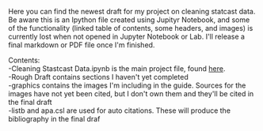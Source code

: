 Here you can find the newest draft for my project on cleaning statcast data. Be aware this is an Ipython file created using Jupityr Notebook, and some of the functionality (linked table of contents, some headers, and images) is currently lost when not opened in Jupyter Notebook or Lab. I'll release a final markdown or PDF file once I'm finished.
<br/>


Contents:<br />
  -Cleaning Stastcast Data.ipynb is the main project file, found [here](https://github.com/chrisman1015/Cleaning-Statcast-Data/blob/master/Cleaning%20Statcast%20Data/Cleaning%20Statcast%20Data.ipynb).<br />
  -Rough Draft contains sections I haven't yet completed<br />
  -graphics contains the images I'm including in the guide. Sources for the images have not yet been cited, but I don't own them and they'll be cited in the final draft<br />
  -listb and apa.csl are used for auto citations. These will produce the bibliography in the final draf
